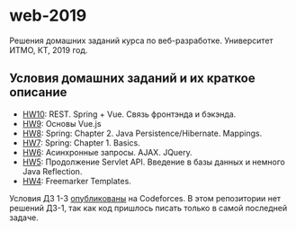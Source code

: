 # web-2019
Решения домашних заданий курса по веб-разработке. Университет ИТМО, КТ, 2019 год.

## Условия домашних заданий и их краткое описание

* [HW10](https://docs.google.com/document/d/1tHYK4tGellYKMtVjIzS6zbyeLZmV0_Y05X7jY1NXlJQ/edit): REST. Spring + Vue. Связь фронтэнда и бэкэнда.
* [HW9](https://docs.google.com/document/d/1MjojBP4Umk--8Fq6-K-f0wQJegxBGrZSo0D_2sZYNzM/edit): Основы Vue.js
* [HW8](https://docs.google.com/document/d/1kaFsfjghhFJ_qs6SMeVzwPfZMs1H87cwdjEGgK8Z_5Q/edit): Spring: Chapter 2. Java Persistence/Hibernate. Mappings.
* [HW7](https://docs.google.com/document/d/1Dbf1Pz66yWiwpf2J-cr2jekg8u7NEeHkPC2WMivozUE/edit): Spring: Chapter 1. Basics.
* [HW6](https://docs.google.com/document/d/1jVKPsDOU16MnI-wSxNwBmo9c0CFkoO4OlRRbq_0YWes/edit): Асинхронные запросы. AJAX. JQuery.
* [HW5](https://docs.google.com/document/d/17Jk1JcufKZmp0WYCPjH7rie01O2dA9yemCVwL41y-tM/edit): Продолжение Servlet API. Введение в базы данных и немного Java Reflection.
* [HW4](https://docs.google.com/document/d/1iaulvJFcuNH_G8v4IwyjEQfaQVpfbl5WbsTLMOU0SDc/edit): Freemarker Templates.

Условия ДЗ 1-3 [опубликованы](https://codeforces.com/group/qlqhcbq6Mf/contests) на Codeforces. В этом репозитории нет решений ДЗ-1, так как код пришлось писать только в самой последней задаче.
